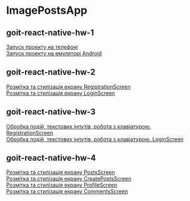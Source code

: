 # ImagePostsApp

## goit-react-native-hw-1

<a href="https://monosnap.com/file/yMkUjCjVKnAMNppEzwTwV9qr2esCMO">Запуск проекту на телефоні</a><br>
<a href="https://monosnap.com/file/xpSY7600Tr3FORCv79MYv2W5FOLi4g">Запуск проекту на емуляторі Android</a>

## goit-react-native-hw-2

<a href="https://monosnap.com/file/WccofUnoSlefbBj8u08mEV0qAtaoz9">Розмітка та стилізація екрану RegistrationScreen</a><br>
<a href="https://monosnap.com/file/OxdtipShVcSVf0oEHrrlJ804ikqkQl">Розмітка та стилізація екрану LoginScreen</a>

## goit-react-native-hw-3

<a href="https://monosnap.com/file/bJL5CUyRnUd5QYCdvW1kKNEdPMazQk">Обробка подій, текстових інпутів, робота з клавіатурою. RegistrationScreen</a><br>
<a href="https://monosnap.com/file/ImLx46KqjPCdY15kHz6vXAw6RkUUHf">Обробка подій, текстових інпутів, робота з клавіатурою. LoginScreen</a>

## goit-react-native-hw-4

<a href="https://monosnap.com/file/cMW6cXoZ3yNaRQRIZqM931JBS2ScO6">Розмітка та стилізація екрану PostsScreen</a><br>
<a href="https://monosnap.com/file/j3nCwgzGVwoHzZxC9b9Aat4vuYkXPg">Розмітка та стилізація екрану CreatePostsScreen</a><br>
<a href="https://monosnap.com/file/vSFuw0puITWsU2raznOT6fVGAqoz9f">Розмітка та стилізація екрану ProfileScreen</a><br>
<a href="https://monosnap.com/file/AMis1jxsRYzpVFxGrlDMX9e1e570MC">Розмітка та стилізація екрану CommentsScreen</a>
